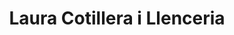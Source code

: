 ---
title: "Laura Cotillera i Llenceria"
url: /santa-coloma-de-gramenet/laura-cotillera-i-llenceria/
shop: Kleidung
---
